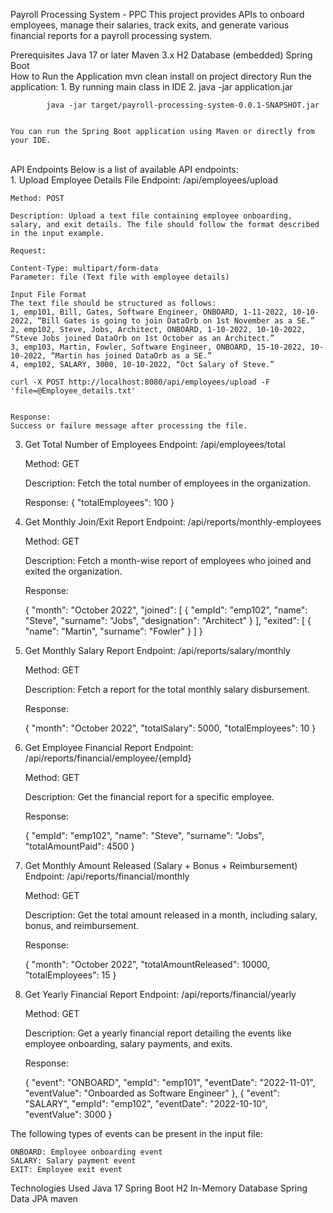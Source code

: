 Payroll Processing System - PPC
This project provides APIs to onboard employees, manage their salaries, track exits, and generate various financial reports for a payroll processing system.

Prerequisites
	Java 17 or later
	Maven 3.x
	H2 Database (embedded)
	Spring Boot
<br/>
How to Run the Application
	mvn clean install  on project directory
	Run the application:
			1. By running main class in IDE 
			2. java -jar application.jar 
			
			java -jar target/payroll-processing-system-0.0.1-SNAPSHOT.jar
	
	
	You can run the Spring Boot application using Maven or directly from your IDE.

<br/>
API Endpoints
Below is a list of available API endpoints:
<br/>
1. Upload Employee Details File
	Endpoint: /api/employees/upload

	Method: POST

	Description: Upload a text file containing employee onboarding, salary, and exit details. The file should follow the format described in the input example.

	Request:

	Content-Type: multipart/form-data
	Parameter: file (Text file with employee details)

	Input File Format
	The text file should be structured as follows:
	1, emp101, Bill, Gates, Software Engineer, ONBOARD, 1-11-2022, 10-10-2022, “Bill Gates is going to join DataOrb on 1st November as a SE.”
	2, emp102, Steve, Jobs, Architect, ONBOARD, 1-10-2022, 10-10-2022, “Steve Jobs joined DataOrb on 1st October as an Architect.”
	3, emp103, Martin, Fowler, Software Engineer, ONBOARD, 15-10-2022, 10-10-2022, “Martin has joined DataOrb as a SE.”
	4, emp102, SALARY, 3000, 10-10-2022, “Oct Salary of Steve.”

	curl -X POST http://localhost:8080/api/employees/upload -F 'file=@Employee_details.txt'


	Response:
	Success or failure message after processing the file.

3. Get Total Number of Employees
	Endpoint: /api/employees/total

	Method: GET

	Description: Fetch the total number of employees in the organization.

	Response:
	{
	  "totalEmployees": 100
	}


4. Get Monthly Join/Exit Report
	Endpoint: /api/reports/monthly-employees

	Method: GET

	Description: Fetch a month-wise report of employees who joined and exited the organization.

	Response:

	{
	  "month": "October 2022",
	  "joined": [
		{
		  "empId": "emp102",
		  "name": "Steve",
		  "surname": "Jobs",
		  "designation": "Architect"
		}
	  ],
	  "exited": [
		{
		  "name": "Martin",
		  "surname": "Fowler"
		}
	  ]
	}


5. Get Monthly Salary Report
	Endpoint: /api/reports/salary/monthly

	Method: GET

	Description: Fetch a report for the total monthly salary disbursement.

	Response:

	
	{
	  "month": "October 2022",
	  "totalSalary": 5000,
	  "totalEmployees": 10
	}


6. Get Employee Financial Report
	Endpoint: /api/reports/financial/employee/{empId}

	Method: GET

	Description: Get the financial report for a specific employee.

	Response:

	{
	  "empId": "emp102",
	  "name": "Steve",
	  "surname": "Jobs",
	  "totalAmountPaid": 4500
	}


7. Get Monthly Amount Released (Salary + Bonus + Reimbursement)
	Endpoint: /api/reports/financial/monthly

	Method: GET

	Description: Get the total amount released in a month, including salary, bonus, and reimbursement.

	Response:

	{
	  "month": "October 2022",
	  "totalAmountReleased": 10000,
	  "totalEmployees": 15
	}


8. Get Yearly Financial Report
	Endpoint: /api/reports/financial/yearly

	Method: GET

	Description: Get a yearly financial report detailing the events like employee onboarding, salary payments, and exits.

	Response:

	{
	  "event": "ONBOARD",
	  "empId": "emp101",
	  "eventDate": "2022-11-01",
	  "eventValue": "Onboarded as Software Engineer"
	},
	{
	  "event": "SALARY",
	  "empId": "emp102",
	  "eventDate": "2022-10-10",
	  "eventValue": 3000
	}

The following types of events can be present in the input file:

	ONBOARD: Employee onboarding event
	SALARY: Salary payment event
	EXIT: Employee exit event
Technologies Used
	Java 17
	Spring Boot
	H2 In-Memory Database
	Spring Data JPA
	maven


